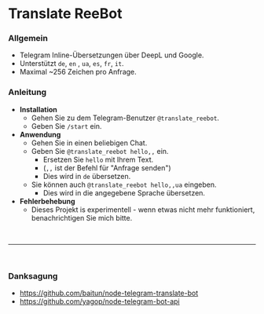 # Translate ReeBot

### Allgemein
* Telegram Inline-Übersetzungen über DeepL und Google.
* Unterstützt `de`, `en` , `ua`, `es`, `fr`, `it`.
* Maximal ~256 Zeichen pro Anfrage.

### Anleitung
* **Installation**
    * Gehen Sie zu dem Telegram-Benutzer `@translate_reebot`.
    * Geben Sie `/start` ein.
* **Anwendung**
    * Gehen Sie in einen beliebigen Chat.
    * Geben Sie `@translate_reebot hello,,` ein.
        * Ersetzen Sie `hello` mit Ihrem Text.
        * (`,,` ist der Befehl für "Anfrage senden")
        * Dies wird in `de` übersetzen.
    * Sie können auch `@translate_reebot hello,,ua` eingeben.
        * Dies wird in die angegebene Sprache übersetzen.
* **Fehlerbehebung**
    * Dieses Projekt is experimentell - wenn etwas nicht mehr funktioniert, benachrichtigen Sie mich bitte.

<br>
<hr>
<br>

### Danksagung
* https://github.com/baitun/node-telegram-translate-bot
* https://github.com/yagop/node-telegram-bot-api
